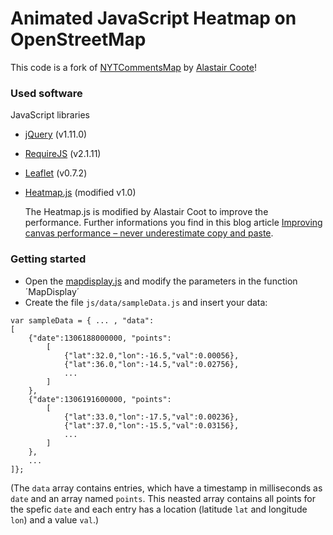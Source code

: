 # Animated JavaScript Heatmap on OpenStreetMap

This code is a fork of [NYTCommentsMap](https://github.com/alastaircoote/NYTCommentsMap) by [Alastair Coote](https://github.com/alastaircoote)!

### Used software

JavaScript libraries

* [jQuery](http://jquery.com) (v1.11.0)
* [RequireJS](http://requirejs.org/) (v2.1.11)
* [Leaflet](http://leafletjs.com/) (v0.7.2)
* [Heatmap.js](http://www.patrick-wied.at/static/heatmapjs/) (modified v1.0)

    The Heatmap.js is modified by Alastair Coot to improve the performance. Further informations you find in this blog article [Improving canvas performance – never underestimate copy and paste](http://blogging.alastair.is/improving-performance-never-underestimate-copy-and-paste/).

### Getting started

* Open the [mapdisplay.js](js/map/mapdisplay.js) and modify the parameters in the function ´MapDisplay´
* Create the file `js/data/sampleData.js` and insert your data:

```
var sampleData = { ... , "data":
[
    {"date":1306188000000, "points":
        [
            {"lat":32.0,"lon":-16.5,"val":0.00056},
            {"lat":36.0,"lon":-14.5,"val":0.02756},
            ...
        ]
    },
    {"date":1306191600000, "points":
        [
            {"lat":33.0,"lon":-17.5,"val":0.00236},
            {"lat":37.0,"lon":-15.5,"val":0.03156},
            ...
        ]
    },
    ...
]};
```
(The `data` array contains entries, which have a timestamp in milliseconds as `date` and an array named `points`. This neasted array contains all points for the spefic `date` and each entry has a location (latitude `lat` and longitude `lon`) and a value `val`.)